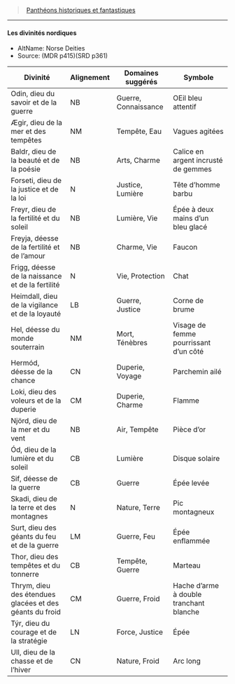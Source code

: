 ﻿---
!GenericItem
Name: Les divinités nordiques
AltName: Norse Deities
Source: (MDR p415)(SRD p361)
Id: pantheons_hd.md#les-divinités-nordiques
ParentLink: pantheons_hd.md#panthéons-historiques-et-fantastiques
ParentName: Panthéons historiques et fantastiques
NameLevel: 4
Attributes:
  Name: Les divinités nordiques
  Markdown: >+
    #### <!--Name-->Les divinités nordiques<!--/Name-->


    - AltName: <!--AltName-->Norse Deities<!--/AltName-->

    - Source: <!--Source-->(MDR p415)(SRD p361)<!--/Source-->


    |Divinité|Alignement|Domaines suggérés|Symbole|

    |---|---|---|---|

    |Odin, dieu du savoir et de la guerre|NB|Guerre, Connaissance|OEil bleu attentif|

    |Ægir, dieu de la mer et des tempêtes|NM|Tempête, Eau|Vagues agitées|

    |Baldr, dieu de la beauté et de la poésie|NB|Arts, Charme|Calice en argent incrusté de gemmes|

    |Forseti, dieu de la justice et de la loi|N|Justice, Lumière|Tête d’homme barbu|

    |Freyr, dieu de la fertilité et du soleil|NB|Lumière, Vie|Épée à deux mains d’un bleu glacé|

    |Freyja, déesse de la fertilité et de l’amour|NB|Charme, Vie|Faucon|

    |Frigg, déesse de la naissance et de la fertilité|N|Vie, Protection|Chat|

    |Heimdall, dieu de la vigilance et de la loyauté|LB|Guerre, Justice|Corne de brume|

    |Hel, déesse du monde souterrain|NM|Mort, Ténèbres|Visage de femme pourrissant d’un côté|

    |Hermód, déesse de la chance|CN|Duperie, Voyage|Parchemin ailé|

    |Loki, dieu des voleurs et de la duperie|CM|Duperie, Charme|Flamme|

    |Njörd, dieu de la mer et du vent|NB|Air, Tempête|Pièce d’or|

    |Ód, dieu de la lumière et du soleil|CB|Lumière|Disque solaire|

    |Sif, déesse de la guerre|CB|Guerre|Épée levée|

    |Skadi, dieu de la terre et des montagnes|N|Nature, Terre|Pic montagneux|

    |Surt, dieu des géants du feu et de la guerre|LM|Guerre, Feu|Épée enflammée|

    |Thor, dieu des tempêtes et du tonnerre|CB|Tempête, Guerre|Marteau|

    |Thrym, dieu des étendues glacées et des géants du froid|CM|Guerre, Froid|Hache d’arme à double tranchant blanche|

    |Týr, dieu du courage et de la stratégie|LN|Force, Justice|Épée|

    |Ull, dieu de la chasse et de l’hiver|CN|Nature, Froid|Arc long|

  AltName: Norse Deities
  Source: (MDR p415)(SRD p361)
AttributesDictionary: >+
  Name: Les divinités nordiques

  Markdown: >+

    #### <!--Name-->Les divinités nordiques<!--/Name-->





    - AltName: <!--AltName-->Norse Deities<!--/AltName-->



    - Source: <!--Source-->(MDR p415)(SRD p361)<!--/Source-->





    |Divinité|Alignement|Domaines suggérés|Symbole|



    |---|---|---|---|



    |Odin, dieu du savoir et de la guerre|NB|Guerre, Connaissance|OEil bleu attentif|



    |Ægir, dieu de la mer et des tempêtes|NM|Tempête, Eau|Vagues agitées|



    |Baldr, dieu de la beauté et de la poésie|NB|Arts, Charme|Calice en argent incrusté de gemmes|



    |Forseti, dieu de la justice et de la loi|N|Justice, Lumière|Tête d’homme barbu|



    |Freyr, dieu de la fertilité et du soleil|NB|Lumière, Vie|Épée à deux mains d’un bleu glacé|



    |Freyja, déesse de la fertilité et de l’amour|NB|Charme, Vie|Faucon|



    |Frigg, déesse de la naissance et de la fertilité|N|Vie, Protection|Chat|



    |Heimdall, dieu de la vigilance et de la loyauté|LB|Guerre, Justice|Corne de brume|



    |Hel, déesse du monde souterrain|NM|Mort, Ténèbres|Visage de femme pourrissant d’un côté|



    |Hermód, déesse de la chance|CN|Duperie, Voyage|Parchemin ailé|



    |Loki, dieu des voleurs et de la duperie|CM|Duperie, Charme|Flamme|



    |Njörd, dieu de la mer et du vent|NB|Air, Tempête|Pièce d’or|



    |Ód, dieu de la lumière et du soleil|CB|Lumière|Disque solaire|



    |Sif, déesse de la guerre|CB|Guerre|Épée levée|



    |Skadi, dieu de la terre et des montagnes|N|Nature, Terre|Pic montagneux|



    |Surt, dieu des géants du feu et de la guerre|LM|Guerre, Feu|Épée enflammée|



    |Thor, dieu des tempêtes et du tonnerre|CB|Tempête, Guerre|Marteau|



    |Thrym, dieu des étendues glacées et des géants du froid|CM|Guerre, Froid|Hache d’arme à double tranchant blanche|



    |Týr, dieu du courage et de la stratégie|LN|Force, Justice|Épée|



    |Ull, dieu de la chasse et de l’hiver|CN|Nature, Froid|Arc long|



  AltName: Norse Deities

  Source: (MDR p415)(SRD p361)

---
> [Panthéons historiques et fantastiques](hd_pantheons.md)

---

#### Les divinités nordiques

- AltName: Norse Deities
- Source: (MDR p415)(SRD p361)

|Divinité|Alignement|Domaines suggérés|Symbole|
|---|---|---|---|
|Odin, dieu du savoir et de la guerre|NB|Guerre, Connaissance|OEil bleu attentif|
|Ægir, dieu de la mer et des tempêtes|NM|Tempête, Eau|Vagues agitées|
|Baldr, dieu de la beauté et de la poésie|NB|Arts, Charme|Calice en argent incrusté de gemmes|
|Forseti, dieu de la justice et de la loi|N|Justice, Lumière|Tête d’homme barbu|
|Freyr, dieu de la fertilité et du soleil|NB|Lumière, Vie|Épée à deux mains d’un bleu glacé|
|Freyja, déesse de la fertilité et de l’amour|NB|Charme, Vie|Faucon|
|Frigg, déesse de la naissance et de la fertilité|N|Vie, Protection|Chat|
|Heimdall, dieu de la vigilance et de la loyauté|LB|Guerre, Justice|Corne de brume|
|Hel, déesse du monde souterrain|NM|Mort, Ténèbres|Visage de femme pourrissant d’un côté|
|Hermód, déesse de la chance|CN|Duperie, Voyage|Parchemin ailé|
|Loki, dieu des voleurs et de la duperie|CM|Duperie, Charme|Flamme|
|Njörd, dieu de la mer et du vent|NB|Air, Tempête|Pièce d’or|
|Ód, dieu de la lumière et du soleil|CB|Lumière|Disque solaire|
|Sif, déesse de la guerre|CB|Guerre|Épée levée|
|Skadi, dieu de la terre et des montagnes|N|Nature, Terre|Pic montagneux|
|Surt, dieu des géants du feu et de la guerre|LM|Guerre, Feu|Épée enflammée|
|Thor, dieu des tempêtes et du tonnerre|CB|Tempête, Guerre|Marteau|
|Thrym, dieu des étendues glacées et des géants du froid|CM|Guerre, Froid|Hache d’arme à double tranchant blanche|
|Týr, dieu du courage et de la stratégie|LN|Force, Justice|Épée|
|Ull, dieu de la chasse et de l’hiver|CN|Nature, Froid|Arc long|

